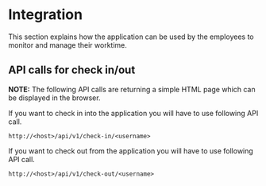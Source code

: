 # Integration

This section explains how the application can be used by the employees 
to monitor and manage their worktime. 

## API calls for check in/out

**NOTE:** The following API calls are returning a simple HTML page which can be displayed in the browser.

If you want to check in into the application you will have to use following API call.

```http request
http://<host>/api/v1/check-in/<username>
```

If you want to check out from the application you will have to use following API call.

```http request
http://<host>/api/v1/check-out/<username>
```